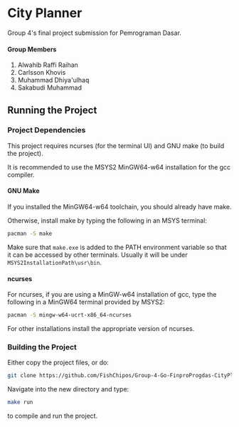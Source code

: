 # City Planner

Group 4's final project submission for Pemrograman Dasar.

#### Group Members

1. Alwahib Raffi Raihan
2. Carlsson Khovis
3. Muhammad Dhiya'ulhaq
4. Sakabudi Muhammad

## Running the Project

### Project Dependencies

This project requires ncurses (for the terminal UI) and GNU make (to build the project).

It is recommended to use the MSYS2 MinGW64-w64 installation for the gcc compiler.

#### GNU Make

If you installed the MinGW64-w64 toolchain, you should already have make.

Otherwise, install make by typing the following in an MSYS terminal:

```bash
pacman -S make
```

Make sure that `make.exe` is added to the PATH environment variable so that it can be accessed by other terminals. Usually it will be under `MSYS2InstallationPath\usr\bin`.

#### ncurses

For ncurses, if you are using a MinGW-w64 installation of gcc, type the following in a MinGW64 terminal provided by MSYS2:

```bash
pacman -S mingw-w64-ucrt-x86_64-ncurses
```

For other installations install the appropriate version of ncurses.

### Building the Project

Either copy the project files, or do:

```bash
git clone https://github.com/FishChipos/Group-4-Go-FinproProgdas-CityPlanner.git
```

Navigate into the new directory and type:

```bash
make run
```

to compile and run the project.